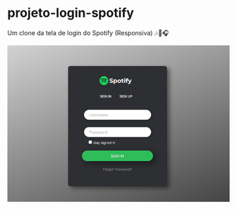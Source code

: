 <h1> projeto-login-spotify </h1>
 <p>Um clone da tela de login do Spotify (Responsiva) 🎶🎵🎧</p>


 <img src="imgs/captura do site.png">

